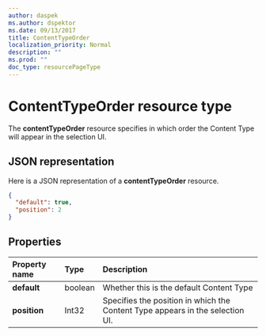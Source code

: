 ```yaml
---
author: daspek
ms.author: dspektor
ms.date: 09/13/2017
title: ContentTypeOrder
localization_priority: Normal
description: ""
ms.prod: ""
doc_type: resourcePageType
---
```


# ContentTypeOrder resource type

The **contentTypeOrder** resource specifies in which order the Content Type will appear in the selection UI.

## JSON representation

Here is a JSON representation of a **contentTypeOrder** resource.
<!-- { "blockType": "resource", "@type": "microsoft.graph.contentTypeOrder", "@type.aka": "oneDrive.contentTypeOrderFacet" } -->

```json
{
  "default": true,
  "position": 2
}
```

## Properties

| Property name | Type    | Description
|:--------------|:--------|:----------------------------------------------------
| **default**   | boolean | Whether this is the default Content Type
| **position**  | Int32   | Specifies the position in which the Content Type appears in the selection UI.

<!-- {
  "type": "#page.annotation",
  "description": "",
  "keywords": "",
  "section": "documentation",
  "tocPath": "Resources/ContentTypeOrder"
} -->
